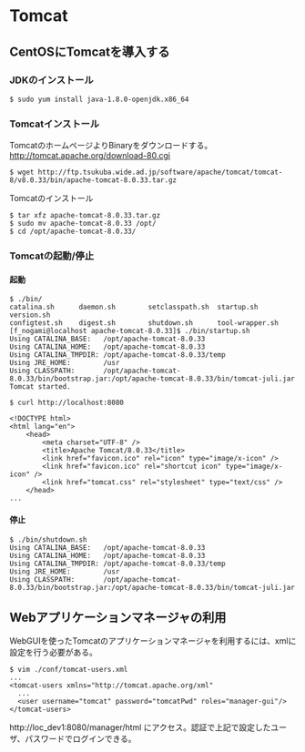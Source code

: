 # Tomcat

## CentOSにTomcatを導入する

### JDKのインストール
```
$ sudo yum install java-1.8.0-openjdk.x86_64
```

### Tomcatインストール
TomcatのホームページよりBinaryをダウンロードする。
http://tomcat.apache.org/download-80.cgi
```
$ wget http://ftp.tsukuba.wide.ad.jp/software/apache/tomcat/tomcat-8/v8.0.33/bin/apache-tomcat-8.0.33.tar.gz
```

Tomcatのインストール
```
$ tar xfz apache-tomcat-8.0.33.tar.gz
$ sudo mv apache-tomcat-8.0.33 /opt/
$ cd /opt/apache-tomcat-8.0.33/
```

### Tomcatの起動/停止

#### 起動

```
$ ./bin/
catalina.sh      daemon.sh        setclasspath.sh  startup.sh       version.sh       
configtest.sh    digest.sh        shutdown.sh      tool-wrapper.sh  
[f_nogami@localhost apache-tomcat-8.0.33]$ ./bin/startup.sh 
Using CATALINA_BASE:   /opt/apache-tomcat-8.0.33
Using CATALINA_HOME:   /opt/apache-tomcat-8.0.33
Using CATALINA_TMPDIR: /opt/apache-tomcat-8.0.33/temp
Using JRE_HOME:        /usr
Using CLASSPATH:       /opt/apache-tomcat-8.0.33/bin/bootstrap.jar:/opt/apache-tomcat-8.0.33/bin/tomcat-juli.jar
Tomcat started.
```

```
$ curl http://localhost:8080

<!DOCTYPE html>
<html lang="en">
    <head>
        <meta charset="UTF-8" />
        <title>Apache Tomcat/8.0.33</title>
        <link href="favicon.ico" rel="icon" type="image/x-icon" />
        <link href="favicon.ico" rel="shortcut icon" type="image/x-icon" />
        <link href="tomcat.css" rel="stylesheet" type="text/css" />
    </head>
...
```

#### 停止

```
$ ./bin/shutdown.sh 
Using CATALINA_BASE:   /opt/apache-tomcat-8.0.33
Using CATALINA_HOME:   /opt/apache-tomcat-8.0.33
Using CATALINA_TMPDIR: /opt/apache-tomcat-8.0.33/temp
Using JRE_HOME:        /usr
Using CLASSPATH:       /opt/apache-tomcat-8.0.33/bin/bootstrap.jar:/opt/apache-tomcat-8.0.33/bin/tomcat-juli.jar
```

## Webアプリケーションマネージャの利用

WebGUIを使ったTomcatのアプリケーションマネージャを利用するには、xmlに設定を行う必要がある。

```
$ vim ./conf/tomcat-users.xml
...
<tomcat-users xmlns="http://tomcat.apache.org/xml"
  ...
  <user username="tomcat" password="tomcatPwd" roles="manager-gui"/>
</tomcat-users>
```

http://loc_dev1:8080/manager/html にアクセス。認証で上記で設定したユーザ、パスワードでログインできる。

